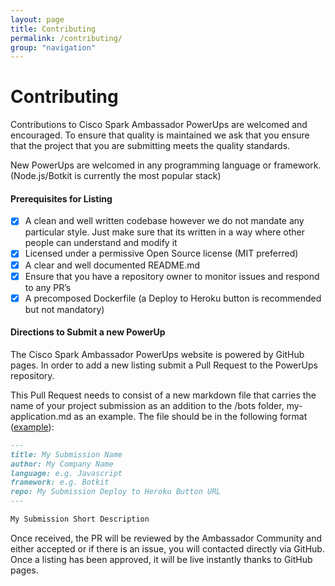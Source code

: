 ```yaml
---
layout: page
title: Contributing
permalink: /contributing/
group: "navigation"
---
```


# Contributing
Contributions to Cisco Spark Ambassador PowerUps are welcomed and encouraged. To ensure that quality is maintained we ask that you ensure that the project that you are submitting meets the quality standards.

New PowerUps are welcomed in any programming language or framework. (Node.js/Botkit is currently the most popular stack)

#### Prerequisites for Listing
- [X] A clean and well written codebase however we do not mandate any particular style. Just make sure that its written in a way where other people can understand and modify it
- [X] Licensed under a permissive Open Source license (MIT preferred)
- [X] A clear and well documented README.md
- [X] Ensure that you have a repository owner to monitor issues and respond to any PR’s
- [X] A precomposed Dockerfile (a Deploy to Heroku button is recommended but not mandatory)

#### Directions to Submit a new PowerUp
The Cisco Spark Ambassador PowerUps website is powered by GitHub pages. In order to add a new listing submit a Pull Request to the PowerUps repository. 

This Pull Request needs to consist of a new markdown file that carries the name of your project submission as an addition to the /bots folder,  my-application.md as an example. The file should be in the following format ([example](https://github.com/CiscoSparkAmbassadors/PowerUps/commit/d13ef671130f7f112b28b1e39730713250179838)):

``` markdown
---
title: My Submission Name
author: My Company Name
language: e.g. Javascript
framework: e.g. Botkit
repo: My Submission Deploy to Heroku Button URL
---

My Submission Short Description

```

Once received, the PR will be reviewed by the Ambassador Community and either accepted or if there is an issue, you will contacted directly via GitHub. Once a listing has been approved, it will be live instantly thanks to GitHub pages.
